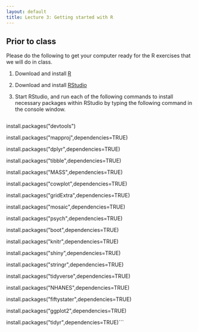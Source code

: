 ```yaml
---
layout: default
title: Lecture 3: Getting started with R
---
```


## Prior to class

Please do the following to get your computer ready for the R exercises that we will do in class.

1. Download and install [R](https://cran.rstudio.com/)
2. Download and install [RStudio](https://www.rstudio.com/products/rstudio/download/#download)
3. Start RStudio, and run each of the following commands to install necessary packages within RStudio by typing the following command in the console window.

    ```
install.packages("devtools")

install.packages("mapproj",dependencies=TRUE)

install.packages("dplyr",dependencies=TRUE)

install.packages("tibble",dependencies=TRUE)

install.packages("MASS",dependencies=TRUE)

install.packages("cowplot",dependencies=TRUE)

install.packages("gridExtra",dependencies=TRUE)

install.packages("mosaic",dependencies=TRUE)

install.packages("psych",dependencies=TRUE)

install.packages("boot",dependencies=TRUE)

install.packages("knitr",dependencies=TRUE)

install.packages("shiny",dependencies=TRUE)

install.packages("stringr",dependencies=TRUE)

install.packages("tidyverse",dependencies=TRUE)

install.packages("NHANES",dependencies=TRUE)

install.packages("fiftystater",dependencies=TRUE)

install.packages("ggplot2",dependencies=TRUE)

install.packages("tidyr",dependencies=TRUE)```
